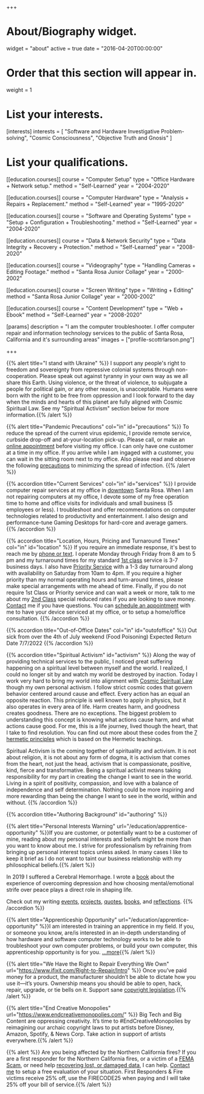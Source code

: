 +++
# About/Biography widget.
widget = "about"
active = true
date = "2016-04-20T00:00:00"

# Order that this section will appear in.
weight = 1

# List your interests.
[interests]
  interests = [
    "Software and Hardware Investigative Problem-solving",
    "Cosmic Consciousness",
    "Objective Truth and Gnosis"
  ]

# List your qualifications.
[[education.courses]]
  course = "Computer Setup"
  type = "Office Hardware + Network setup."
  method = "Self-Learned"
  year = "2004-2020"

[[education.courses]]
  course = "Computer Hardware"
  type = "Analysis + Repairs + Replacement."
  method = "Self-Learned"
  year = "1995-2020"

[[education.courses]]
  course = "Software and Operating Systems"
  type = "Setup + Configuration + Troubleshooting."
  method = "Self-Learned"
  year = "2004-2020"

[[education.courses]]
  course = "Data & Network Security"
  type = "Data Integrity + Recovery + Protection."
  method = "Self-Learned"
  year = "2008-2020"

[[education.courses]]
  course = "Videography"
  type = "Handling Cameras + Editing Footage."
  method = "Santa Rosa Junior Collage"
  year = "2000-2002"

[[education.courses]]
  course = "Screen Writing"
  type = "Writing + Editing"
  method = "Santa Rosa Junior Collage"
  year = "2000-2002"

[[education.courses]]
  course = "Content Development"
  type = "Web + Ebook"
  method = "Self-Learned"
  year = "2008-2020"

[params]
  description = "I am the computer troubleshooter. I offer computer repair and information technology services to the public of Santa Rosa, California and it's surrounding areas"
  images = ["profile-scottrlarson.png"]
  
+++

{{% alert title="I stand with Ukraine" %}} I support any people's right to freedom and sovereignty from repressive colonial systems through non-cooperation. Please speak out against tyranny in your own way as we all share this Earth. Using violence, or the threat of violence, to subjugate a people for political gain, or any other reason, is unacceptable. Humans were born with the right to be free from oppression and I look forward to the day when the minds and hearts of this planet are fully aligned with Cosmic Spiritual Law. See my "Spiritual Activism" section below for more information.{{% /alert %}}

{{% alert title="Pandemic Precautions" col="in" id="precautions" %}} 
To reduce the spread of the current virus epidemic, I provide remote service, curbside drop-off and at-your-location pick-up. Please call, or make an [online appointment](https://harmonizely.com/scottrlarson) before visiting my office. I can only have one customer at a time in my office. If you arrive while I am ingaged with a customer, you can wait in the sitting room next to my office. Also please read and observe the following [precautions](/#precautions) to minimizing the spread of infection.
{{% /alert %}}

{{% accordion title="Current Services" col="in" id="services" %}}
I provide computer repair services at my office in <a href="#contact">downtown</a> Santa Rosa. When I am not repairing computers at my office, I devote some of my free operation time to home and office visits for individuals and small business (5 employees or less). I troubleshoot and offer recommendations on computer technologies related to productivity and entertainment. I also design and performance-tune Gaming Desktops for hard-core and average gamers.
{{% /accordion %}}

{{% accordion title="Location, Hours, Pricing and Turnaround Times" col="in" id="location" %}}
If you require an immediate response, it's best to reach me by [phone or text](#contact). I operate Monday through Friday from 8 am to 5 pm and my turnaround times for my standard [1st class](/#service-repair-rates-turnaround) service is 3-7 business days. I also have [Priority Service](/#service-repair-rates-turnaround) with a 1-3 day turnaround along with availability on Saturday from 10am to 4pm. If you require a higher priority than my normal operating hours and turn-around times, please make special arrangements with me ahead of time. Finally, if you do not require 1st Class or Priority service and can wait a week or more, talk to me about my [2nd Class](/#service-repair-rates-turnaround) special reduced rates if you are looking to save money. <a href="#contact">Contact</a> me if you have questions. You can [schedule an appointment](https://harmonizely.com/scottrlarson) with me to have your device serviced at my office, or to setup a home/office consultation.
{{% /accordion %}}

{{% accordion title="Out-of-Office Dates" col="in" id="outofoffice" %}}
Out sick from over the 4th of July weekend (Food Poisoning) Expected Return Date 7/7/2022
{{% /accordion %}}

{{% accordion title="Spiritual Activism" id="activism" %}}
Along the way of providing technical services to the public, I noticed great suffering happening on a spiritual level between myself and the world. I realized, I could no longer sit by and watch my world be destroyed by inaction. Today I work very hard to bring my world into alignment with <a href="https://www.amazon.com/Cosmic-Universal-Laws-Infinite-Prosperous-ebook/dp/B019MON6MI">Cosmic Spiritual Law</a> though my own personal activism. I follow strict cosmic codes that govern behavior centered around cause and effect. Every action has an equal an opposite reaction. This principle is well known to apply in physics, but it also operates in every area of life. Harm creates harm, and goodness creates goodness. There are no exceptions. The biggest problem to understanding this concept is knowing what actions cause harm, and what actions cause good. For me, this is a life journey, lived though the heart, that I take to find resolution. You can find out more about these codes from the [7 hermetic principles](https://www.amazon.com/Kybalion-Hermetic-Philosophy-Illustrated-Annotated/dp/0943217210?psc=1) which is based on the Hermetic teachings.</p>

Spiritual Activism is the coming together of spirituality and activism. It is not about religion, it is not about any form of dogma, it is activism that comes from the heart, not just the head, activism that is compassionate, positive, kind, fierce and transformative. Being a spiritual activist means taking responsibility for my part in creating the change I want to see in the world. Living in a spirit of positivity, compassion, and love with a balance of independence and self determination. Nothing could be more inspiring and more rewarding than being the change I want to see in the world, within and without.
{{% /accordion %}}

{{% accordion title="Authoring Background" id="authoring" %}}

{{% alert title="Personal Interests Warning" url="/education/apprentice-opportunity" %}}If you are customer, or potentially want to be a customer of mine, reading about my personal interests and beliefs might be more than you want to know about me. I strive for professionalism by refraining from bringing up personal interest topics unless asked. In many cases I like to keep it brief as I do not want to taint our business relationship with my philosophical beliefs.{{% /alert %}}

In 2019 I suffered a Cerebral Hemorrhage. I wrote a [book](/publications/publication-most-improved/) about the experience of overcoming depression and how choosing mental/emotional strife over peace plays a direct role in shaping life.

Check out my writing [events](/events/authoring), [projects](/projects), [quotes](/quotes), [books](/books), and [reflections](/reflections).
{{% /accordion %}}

{{% alert title="Apprenticeship Opportunity" url="/education/apprentice-opportunity" %}}I am interested in training an apprentice in my field. If you, or someone you know, are/is interested in an in-depth understanding of how hardware and software computer technology works to be able to troubleshoot your own computer problems, or build your own computer, this apprenticeship opportunity is for you. [...more](/education/apprentice-opportunity){{% /alert %}}


{{% alert title="We Have the Right to Repair Everything We Own" url="https://www.ifixit.com/Right-to-Repair/Intro" %}}
  Once you’ve paid money for a product, the manufacturer shouldn’t be able to dictate how you use it—it’s yours. Ownership means you should be able to open, hack, repair, upgrade, or tie bells on it.
Support sane [copyright legislation](https://www.fightforthefuture.org/fixcopyright/).{{% /alert %}}

{{% alert title="End Creative Monopolies" url="https://www.endcreativemonopolies.com/" %}}
Big Tech and Big Content are oppressing creativity. It’s time to #EndCreativeMonopolies by reimagining our archaic copyright laws to put artists before Disney, Amazon, Spotify, &amp; News Corp. Take action in support of artists everywhere.{{% /alert %}}

{{% alert %}} Are you being affected by the Northern California fires? If you are a first responder for the Northern California fires, or a victim of a <a href="updates/update-fema-scam">FEMA Scam</a>, or need help <a href="services/data/recovery">recovering lost, or damaged data</a>, I can help. <a href="#contact">Contact me</a> to setup a free evaluation of your situation. First Responders & Fire victims receive 25% off, use the FIRECODE25 when paying and I will take 25% off your bill of service.{{% /alert %}}


